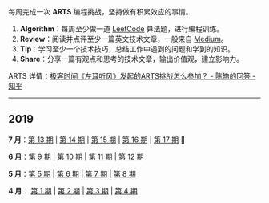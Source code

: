 每周完成一次 **ARTS** 编程挑战，坚持做有积累效应的事情。

1. **Algorithm**：每周至少做一道  [LeetCode](<https://leetcode-cn.com/>)  算法题，进行编程训练。
2. **Review**：阅读并点评至少一篇英文技术文章，一般来自 [Medium](<https://medium.com/>)。
3. **Tip**：学习至少一个技术技巧，总结工作中遇到的问题和学到的知识。
4. **Share**：分享一篇有观点和思考的技术文章，输出价值观，建立影响力。

ARTS 详情：[极客时间《左耳听风》发起的ARTS挑战怎么参加？ - 陈皓的回答 - 知乎](https://www.zhihu.com/question/301150832/answer/529809529)

------

## 2019

**7 月**：[第 13 期](docs/arts-13.md) | [第 14 期](docs/arts-14.md) | [第 15 期](docs/arts-15.md) | [第 16 期](docs/arts-16.md) | [第 17 期](docs/arts-17.md) :high_brightness:

**6 月**：[第 9 期](docs/arts-09.md) | [第 10 期](docs/arts-10.md) | [第 11 期](docs/arts-11.md) | [第 12 期](docs/arts-12.md)

**5 月**：[第 5 期](docs/arts-05.md) | [第 6 期](docs/arts-06.md) | [第 7 期](docs/arts-07.md) | [第 8 期](docs/arts-08.md)

**4 月**： [第 1 期](docs/arts-01.md) | [第 2 期](docs/arts-02.md) | [第 3 期](docs/arts-03.md) | [第 4 期](docs/arts-04.md)

